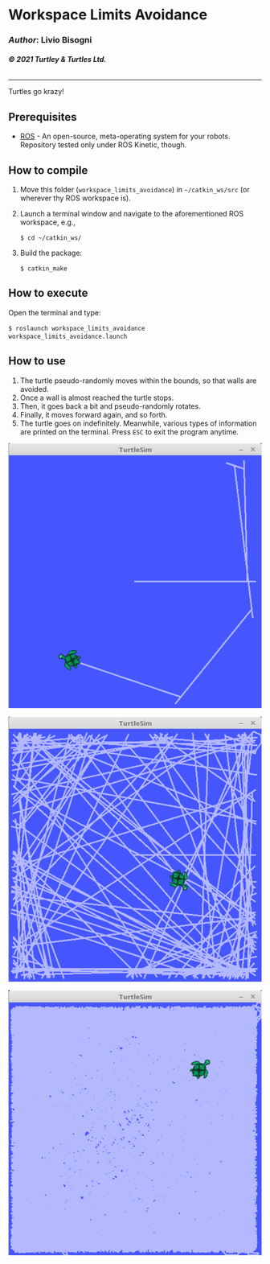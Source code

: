 # __Workspace Limits Avoidance__

### _Author_: Livio Bisogni
###### __&copy; 2021 Turtley & Turtles Ltd.__
___
Turtles go krazy!

## Prerequisites

* [ROS](http://wiki.ros.org/ROS/Installation) - An open-source, meta-operating system for your robots. Repository tested only under ROS Kinetic, though.

## How to compile
1. Move this folder (`workspace_limits_avoidance`) in `~/catkin_ws/src` (or wherever thy ROS workspace is).
2. Launch a terminal window and navigate to the aforementioned ROS workspace, e.g.,

	```
	$ cd ~/catkin_ws/
	```
3. Build the package:

	```
	$ catkin_make
	```

## How to execute
Open the terminal and type:

```
$ roslaunch workspace_limits_avoidance workspace_limits_avoidance.launch
```

## How to use

1. The turtle pseudo-randomly moves within the bounds, so that walls are avoided.
2. Once a wall is almost reached the turtle stops.
3. Then, it goes back a bit and pseudo-randomly rotates.
4. Finally, it moves forward again, and so forth.
5. The turtle goes on indefinitely. Meanwhile, various types of information are printed on the terminal. Press `ESC` to exit the program anytime.

![](img/w1.png)

![](img/w2.png)

![](img/w3.png)